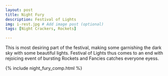 ```yaml
---
layout: post
title: Night Fury
description: Festival of Lights
img: i-rest.jpg # Add image post (optional)
tags: [Night Crackers, Rockets]

---
```

This is most desiring part of the festival, making some garnishing the dark sky with some beautiful lights. Festival of Lights thus comes to an end with rejoicing event of bursting Rockets and Fancies catches everyone eyess.


{% include night_fury_comp.html %}
